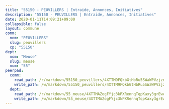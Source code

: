 ```yaml
---
title: "55150 - PEUVILLERS | Entraide, Annonces, Initiatives"
description: "55150 - PEUVILLERS | Entraide, Annonces, Initiatives"
date: 2020-01-11T14:09:21+09:00
collapsible: false
layout: commune
comm:
  nom: "PEUVILLERS"
  slug: peuvillers
  cp: "55150"
dept:
  nom: "Meuse"
  slug: meuse
  num: "55"
peerpad:
  comm:
    read_path: /r/markdown/55150_peuvillers/4XTTM9FQkbGtHbRu5SWaWPVzjzn7ACpbiKeqz569YEHFjdEdR
    write_path: /w/markdown/55150_peuvillers/4XTTM9FQkbGtHbRu5SWaWPVzjzn7ACpbiKeqz569YEHFjdEdR-K3TgUZCvwep2nZijGQWr2hZjFcdks1vUp3eenZTcKK1n8LGCM6T8qobzC7VX9gUmES2WP4eCr3KNPuoizc9UJQ5qAD37uZ7wmJbk7H7xcdT5hXaioj4pS1bMtjbXgUAJxoESkBtw
  dept:
    read_path: /r/markdown/55_meuse/4XTTMAZogFYjc3kPXRennqTqpKaxy3grEwemFqg29rwkrPVit
    write_path: /w/markdown/55_meuse/4XTTMAZogFYjc3kPXRennqTqpKaxy3grEwemFqg29rwkrPVit-K3TgUKFK4U3KduRmUzLc9vHoSRQG77sF2Wbs3cyWXobZcgb6TfASJcGDPror5ZZanBF6Mpjeq1Ushd16Pu9ha9F7F38qzhQqES3b79Xt7LuU1tzmWNED66pWnroExmsHxWtFur2G
---
```


